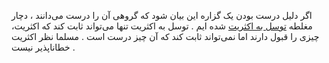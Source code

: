 اگر دلیل درست بودن یک گزاره این بیان شود که گروهی آن را درست می‌دانند ، دچار مغلطه [توسل به اکثریت] شده ایم . 
توسل به اکثریت تنها می‌تواند ثابت کند که اکثریت، چیزی را قبول دارند اما نمی‌تواند ثابت کند که آن چیز درست است . مسلما نظر اکثریت خطاناپذیر نیست . 


[توسل به اکثریت]: https://www.logicallyfallacious.com/logicalfallacies/Appeal-to-Popularity
